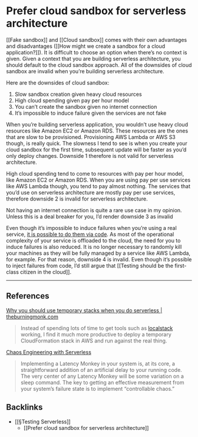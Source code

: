 # Prefer cloud sandbox for serverless architecture
[[Fake sandbox]] and [[Cloud sandbox]] comes with their own advantages and disadvantages ([[How might we create a sandbox for a cloud application?]]). It is difficult to choose an option when there’s no context is given. Given a context that you are building serverless architecture, you should default to the cloud sandbox approach. All of the downsides of cloud sandbox are invalid when you’re building serverless architecture.

Here are the downsides of cloud sandbox:
1. Slow sandbox creation given heavy cloud resources
2. High cloud spending given pay per hour model
3. You can’t create the sandbox given no internet connection
4. It’s impossible to induce failure given the services are not fake

When you’re building serverless application, you wouldn’t use heavy cloud resources like Amazon EC2 or Amazon RDS. These resources are the ones that are slow to be provisioned. Provisioning AWS Lambda or AWS S3 though, is really quick. The slowness I tend to see is when you create your cloud sandbox for the first time, subsequent update will be faster as you’d only deploy changes. Downside 1 therefore is not valid for serverless architecture.

High cloud spending tend to come to resources with pay per hour model, like Amazon EC2 or Amazon RDS. When you are using pay per use services like AWS Lambda though, you tend to pay almost nothing. The services that you’d use on serverless architecture are mostly pay per use services, therefore downside 2 is invalid for serverless architecture.

Not having an internet connection is quite a rare use case in my opinion. Unless this is a deal breaker for you, I’d render downside 3 as invalid 

Even though it’s impossible to induce failures when you’re using a real service, [it is possible to do them via code](https://blog.thundra.io/chaos-engineering-with-serverless). As most of the operational complexity of your service is offloaded to the cloud, the need for you to induce failures is also reduced. It is no longer necessary to randomly kill your machines as they will be fully managed by a service like AWS Lambda, for example. For that reason, downside 4 is invalid. Even though it’s possible to inject failures from code, I’d still argue that [[Testing should be the first-class citizen in the cloud]].

---
## References
[Why you should use temporary stacks when you do serverless | theburningmonk.com](https://theburningmonk.com/2019/09/why-you-should-use-temporary-stacks-when-you-do-serverless/)
> Instead of spending lots of time to get tools such as  [localstack](https://github.com/localstack/localstack)  working, I find it much more productive to deploy a temporary CloudFormation stack in AWS and run against the real thing.

[Chaos Engineering with Serverless](https://blog.thundra.io/chaos-engineering-with-serverless)
> Implementing a Latency Monkey in your system is, at its core, a straightforward addition of an artificial delay to your running code. The very center of any Latency Monkey will be some variation on a sleep command. The key to getting an effective measurement from your system’s failure state is to implement “controllable chaos.”

## Backlinks
* [[§Testing Serverless]]
	* [[Prefer cloud sandbox for serverless architecture]]

<!-- #evergreen #serverless -->

<!-- {BearID:1374B04D-C21E-486D-9B20-03889611E49C-1211-000038A2F36A3B17} -->
